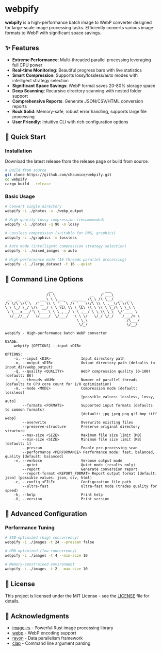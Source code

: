 # webpify

**webpify** is a high-performance batch image to WebP converter designed for large-scale image processing tasks. Efficiently converts various image formats to WebP with significant space savings.

## ✨ Features

- **Extreme Performance**: Multi-threaded parallel processing leveraging full CPU power
- **Real-time Monitoring**: Beautiful progress bars with live statistics
- **Smart Compression**: Supports lossy/lossless/auto modes with intelligent strategy selection
- **Significant Space Savings**: WebP format saves 20-80% storage space
- **Deep Scanning**: Recursive directory scanning with nested folder support
- **Comprehensive Reports**: Generate JSON/CSV/HTML conversion reports
- **Rock Solid**: Memory-safe, robust error handling, supports large file processing
- **User Friendly**: Intuitive CLI with rich configuration options

## 🚀 Quick Start

### Installation

Download the latest release from the release page or build from source.

```bash
# Build from source
git clone https://github.com/chaunice/webpify.git
cd webpify
cargo build --release
```

### Basic Usage

```bash
# Convert single directory
webpify -i ./photos -o ./webp_output

# High-quality lossy compression (recommended)
webpify -i ./photos -q 90 -m lossy

# Lossless compression (suitable for PNG, graphics)
webpify -i ./graphics -m lossless

# Auto mode (intelligent compression strategy selection)
webpify -i ./mixed_images -m auto

# High-performance mode (16 threads parallel processing)
webpify -i ./large_dataset -t 16 --quiet
```

## 📖 Command Line Options

```text
                    __                        ___             
                   /\ \                __   /'___\            
 __  __  __     __ \ \ \____   _____  /\_\ /\ \__/  __  __    
/\ \/\ \/\ \  /'__`\\ \ '__`\ /\ '__`\\/\ \\ \ ,__\/\ \/\ \   
\ \ \_/ \_/ \/\  __/ \ \ \L\ \\ \ \L\ \\ \ \\ \ \_/\ \ \_\ \  
 \ \___x___/'\ \____\ \ \_,__/ \ \ ,__/ \ \_\\ \_\  \/`____ \ 
  \/__//__/   \/____/  \/___/   \ \ \/   \/_/ \/_/   `/___/> \
                                 \ \_\                  /\___/
                                  \/_/                  \/__/ 

webpify - High-performance batch WebP converter

USAGE:
    webpify [OPTIONS] --input <DIR>

OPTIONS:
    -i, --input <DIR>              Input directory path
    -o, --output <DIR>             Output directory path (defaults to input_dir/webp_output)
    -q, --quality <QUALITY>        WebP compression quality (0-100) [default: 80]
    -t, --threads <NUM>            Number of parallel threads (defaults to CPU core count for I/O optimization)
    -m, --mode <MODE>              Compression mode [default: lossless]
                                   [possible values: lossless, lossy, auto]
        --formats <FORMATS>        Supported input formats (defaults to common formats)
                                   [default: jpg jpeg png gif bmp tiff webp]
        --overwrite                Overwrite existing files
        --preserve-structure       Preserve original directory structure
        --max-size <SIZE>          Maximum file size limit (MB)
        --min-size <SIZE>          Minimum file size limit (KB) [default: 1]
        --prescan                  Enable pre-processing scan
        --performance <PERFORMANCE> Performance mode: fast, balanced, quality [default: balanced]
    -v, --verbose                  Verbose output mode
        --quiet                    Quiet mode (results only)
        --report                   Generate conversion report
        --report-format <REPORT_FORMAT> Report output format [default: json] [possible values: json, csv, html]
    -c, --config <FILE>            Configuration file path
        --ultra-fast               Ultra-fast mode (trades quality for speed)
    -h, --help                     Print help
    -V, --version                  Print version
```

## 🔧 Advanced Configuration

### Performance Tuning

```bash
# SSD-optimized (high concurrency)
webpify -i ./images -t 24 --prescan false

# HDD-optimized (low concurrency)
webpify -i ./images -t 4 --min-size 10

# Memory-constrained environment
webpify -i ./images -t 2 --max-size 10
```

## 📄 License

This project is licensed under the MIT License - see the [LICENSE](LICENSE) file for details.

## 🙏 Acknowledgments

- [image-rs](https://github.com/image-rs/image) - Powerful Rust image processing library
- [webp](https://crates.io/crates/webp) - WebP encoding support
- [rayon](https://github.com/rayon-rs/rayon) - Data parallelism framework
- [clap](https://github.com/clap-rs/clap) - Command line argument parsing
